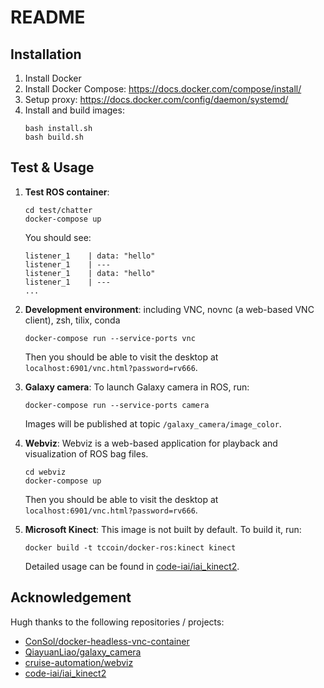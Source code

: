 # README

## Installation

1. Install Docker
1. Install Docker Compose:
https://docs.docker.com/compose/install/
1. Setup proxy:
https://docs.docker.com/config/daemon/systemd/
1. Install and build images:
    ```
    bash install.sh
    bash build.sh
    ```
## Test & Usage
1. **Test ROS container**:

    ```
    cd test/chatter
    docker-compose up
    ```

    You should see:

    ```
    listener_1    | data: "hello"
    listener_1    | ---
    listener_1    | data: "hello"
    listener_1    | ---
    ...
    ```
1. **Development environment**:
    including VNC, novnc (a web-based VNC client), zsh, tilix, conda

    ```
    docker-compose run --service-ports vnc
    ```

    Then you should be able to visit the desktop at `localhost:6901/vnc.html?password=rv666`.
1. **Galaxy camera**:
    To launch Galaxy camera in ROS, run:
    ```
    docker-compose run --service-ports camera
    ```

    Images will be published at topic `/galaxy_camera/image_color`.
1. **Webviz**:
    Webviz is a web-based application for playback and visualization of ROS bag files.

    ```
    cd webviz
    docker-compose up
    ```

    Then you should be able to visit the desktop at `localhost:6901/vnc.html?password=rv666`.
1. **Microsoft Kinect**:
    This image is not built by default. To build it, run:
    ```
    docker build -t tccoin/docker-ros:kinect kinect
    ```
    Detailed usage can be found in [code-iai/iai_kinect2](https://github.com/code-iai/iai_kinect2).

## Acknowledgement

Hugh thanks to the following repositories / projects:

- [ConSol/docker-headless-vnc-container](https://github.com/ConSol/docker-headless-vnc-container)
- [QiayuanLiao/galaxy_camera](https://github.com/QiayuanLiao/galaxy_camera)
- [cruise-automation/webviz](https://github.com/cruise-automation/webviz)
- [code-iai/iai_kinect2](https://github.com/code-iai/iai_kinect2)